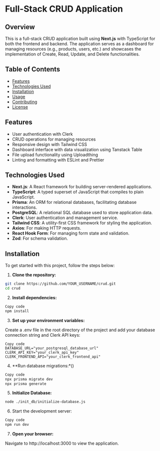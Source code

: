 # Full-Stack CRUD Application

## Overview

This is a full-stack CRUD application built using **Next.js** with TypeScript for both the frontend and backend. The application serves as a dashboard for managing resources (e.g., products, users, etc.) and showcases the implementation of Create, Read, Update, and Delete functionalities.

## Table of Contents

- [Features](#features)
- [Technologies Used](#technologies-used)
- [Installation](#installation)
- [Usage](#usage)
- [Contributing](#contributing)
- [License](#license)

## Features

- User authentication with Clerk
- CRUD operations for managing resources
- Responsive design with Tailwind CSS
- Dashboard interface with data visualization using Tanstack Table
- File upload functionality using Uploadthing
- Linting and formatting with ESLint and Prettier

## Technologies Used

- **Next.js**: A React framework for building server-rendered applications.
- **TypeScript**: A typed superset of JavaScript that compiles to plain JavaScript.
- **Prisma**: An ORM for relational databases, facilitating database interactions.
- **PostgreSQL**: A relational SQL database used to store application data.
- **Clerk**: User authentication and management service.
- **Tailwind CSS**: A utility-first CSS framework for styling the application.
- **Axios**: For making HTTP requests.
- **React Hook Form**: For managing form state and validation.
- **Zod**: For schema validation.

## Installation

To get started with this project, follow the steps below:

1. **Clone the repository:**

```bash
git clone https://github.com/YOUR_USERNAME/crud.git
cd crud
```

2. **Install dependencies:**

```bash
Copy code
npm install
```
3. **Set up your environment variables:**

Create a .env file in the root directory of the project and add your database connection string and Clerk API keys:

```env
Copy code
DATABASE_URL="your_postgresql_database_url"
CLERK_API_KEY="your_clerk_api_key"
CLERK_FRONTEND_API="your_clerk_frontend_api"
```

4. **Run database migrations:*()

```bash
Copy code
npx prisma migrate dev
npx prisma generate
```

5. **Initialize Database:**

```bash
node ./init_db/initialize-database.js
```

6. Start the development server:

```bash
Copy code
npm run dev
```

7. **Open your browser:**

Navigate to http://localhost:3000 to view the application.
